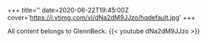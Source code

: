 +++
title=''
date=2020-06-22T19:45:00Z
cover='https://i.ytimg.com/vi/dNa2dM9JJzo/hqdefault.jpg'
+++

All content belongs to GlennBeck.
{{< youtube dNa2dM9JJzo >}}
